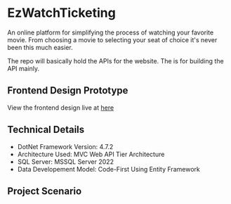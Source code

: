 # EzWatchTicketing

An online platform for simplifying the process of watching your favorite movie. From choosing a movie to selecting your seat of choice it's never been this much easier. 

The repo will basically hold the APIs for the website. The is for building the API mainly.

## Frontend Design Prototype

View the frontend design live at [here](https://www.figma.com/community/file/1271040730437769653)

## Technical Details

- DotNet Framework Version: 4.7.2
- Architecture Used: MVC Web API Tier Architecture
- SQL Server: MSSQL Server 2022
- Data Developement Model: Code-First Using Entity Framework

## Project Scenario



